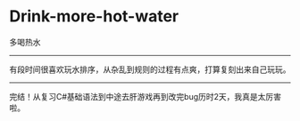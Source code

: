 # Drink-more-hot-water
 多喝热水

---

有段时间很喜欢玩水排序，从杂乱到规则的过程有点爽，打算复刻出来自己玩玩。

---

完结！从复习C#基础语法到中途去肝游戏再到改完bug历时2天，我真是太厉害啦。
